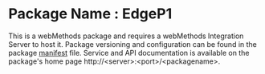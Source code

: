 # Package Name : EdgeP1
This is a webMethods package and requires a webMethods Integration Server to host it. Package versioning and configuration can be found in the package [manifest](./EdgeP1/manifest.v3) file. Service and API documentation is available on the package's home page http://&lt;server&gt;:&lt;port&gt;/&lt;packagename>.